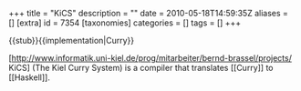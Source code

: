 +++
title = "KiCS"
description = ""
date = 2010-05-18T14:59:35Z
aliases = []
[extra]
id = 7354
[taxonomies]
categories = []
tags = []
+++

{{stub}}{{implementation|Curry}}

[http://www.informatik.uni-kiel.de/prog/mitarbeiter/bernd-brassel/projects/ KiCS] (The Kiel Curry System) is a compiler that translates [[Curry]] to 
[[Haskell]].
